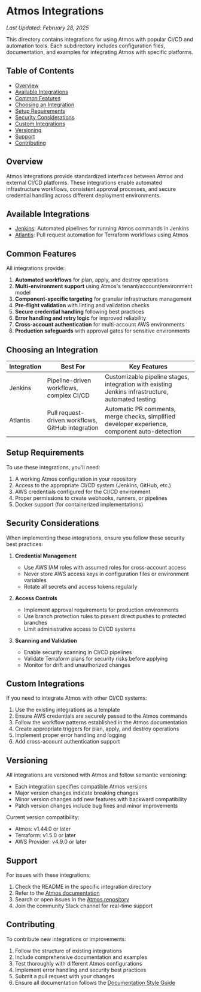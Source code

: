 # Atmos Integrations

_Last Updated: February 28, 2025_

This directory contains integrations for using Atmos with popular CI/CD and automation tools. Each subdirectory includes configuration files, documentation, and examples for integrating Atmos with specific platforms.

## Table of Contents

- [Overview](#overview)
- [Available Integrations](#available-integrations)
- [Common Features](#common-features)
- [Choosing an Integration](#choosing-an-integration)
- [Setup Requirements](#setup-requirements)
- [Security Considerations](#security-considerations)
- [Custom Integrations](#custom-integrations)
- [Versioning](#versioning)
- [Support](#support)
- [Contributing](#contributing)

## Overview

Atmos integrations provide standardized interfaces between Atmos and external CI/CD platforms. These integrations enable automated infrastructure workflows, consistent approval processes, and secure credential handling across different deployment environments.

## Available Integrations

- [Jenkins](./jenkins/): Automated pipelines for running Atmos commands in Jenkins
- [Atlantis](./atlantis/): Pull request automation for Terraform workflows using Atmos

## Common Features

All integrations provide:

1. **Automated workflows** for plan, apply, and destroy operations
2. **Multi-environment support** using Atmos's tenant/account/environment model
3. **Component-specific targeting** for granular infrastructure management
4. **Pre-flight validation** with linting and validation checks
5. **Secure credential handling** following best practices
6. **Error handling and retry logic** for improved reliability
7. **Cross-account authentication** for multi-account AWS environments
8. **Production safeguards** with approval gates for sensitive environments

## Choosing an Integration

| Integration | Best For | Key Features |
|-------------|----------|--------------|
| Jenkins | Pipeline-driven workflows, complex CI/CD | Customizable pipeline stages, integration with existing Jenkins infrastructure, automated testing |
| Atlantis | Pull request-driven workflows, GitHub integration | Automatic PR comments, merge checks, simplified developer experience, component auto-detection |

## Setup Requirements

To use these integrations, you'll need:

1. A working Atmos configuration in your repository
2. Access to the appropriate CI/CD system (Jenkins, GitHub, etc.)
3. AWS credentials configured for the CI/CD environment
4. Proper permissions to create webhooks, runners, or pipelines
5. Docker support (for containerized implementations)

## Security Considerations

When implementing these integrations, ensure you follow these security best practices:

1. **Credential Management**
   - Use AWS IAM roles with assumed roles for cross-account access
   - Never store AWS access keys in configuration files or environment variables
   - Rotate all secrets and access tokens regularly

2. **Access Controls**
   - Implement approval requirements for production environments
   - Use branch protection rules to prevent direct pushes to protected branches
   - Limit administrative access to CI/CD systems

3. **Scanning and Validation**
   - Enable security scanning in CI/CD pipelines
   - Validate Terraform plans for security risks before applying
   - Monitor for drift and unauthorized changes

## Custom Integrations

If you need to integrate Atmos with other CI/CD systems:

1. Use the existing integrations as a template
2. Ensure AWS credentials are securely passed to the Atmos commands
3. Follow the workflow patterns established in the Atmos documentation
4. Create appropriate triggers for plan, apply, and destroy operations
5. Implement proper error handling and logging
6. Add cross-account authentication support

## Versioning

All integrations are versioned with Atmos and follow semantic versioning:

- Each integration specifies compatible Atmos versions
- Major version changes indicate breaking changes
- Minor version changes add new features with backward compatibility
- Patch version changes include bug fixes and minor improvements

Current version compatibility:
- Atmos: v1.44.0 or later
- Terraform: v1.5.0 or later
- AWS Provider: v4.9.0 or later

## Support

For issues with these integrations:

1. Check the README in the specific integration directory
2. Refer to the [Atmos documentation](https://atmos.tools/)
3. Search or open issues in the [Atmos repository](https://github.com/cloudposse/atmos)
4. Join the community Slack channel for real-time support

## Contributing

To contribute new integrations or improvements:

1. Follow the structure of existing integrations
2. Include comprehensive documentation and examples
3. Test thoroughly with different Atmos configurations
4. Implement error handling and security best practices
5. Submit a pull request with your changes
6. Ensure all documentation follows the [Documentation Style Guide](../docs/documentation-style-guide.md)